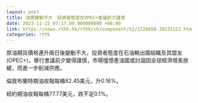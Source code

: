 ```yaml
---
layout: post
title: 油價變動不大　投資者態度在OPEC+會議前夕謹慎
date: 2023-11-22 07:17:09.000000000 +08:00
link: https://news.rthk.hk/rthk/ch/component/k2/1728859-20231122.htm
categories: rthk
---
```


原油期貨價格連升兩日後變動不大，投資者態度在石油輸出國組織及其盟友(OPEC+)，舉行會議前夕變得謹慎，市場憧憬產油國或討論因全球經濟增長放緩，而進一步削減供應。

倫敦布蘭特期油收報每桶82.45美元，升0.16%。

紐約期油收報每桶77.77美元，跌不足0.1%。
